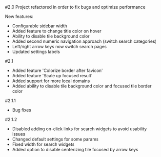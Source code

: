 #2.0
Project refactored in order to fix bugs and optimize performance

New features:
- Configurable sidebar width
- Added feature to change title color on hover
- Ability to disable tile background color
- Added second numeric navigation approach (switch search categories)
- Left/right arrow keys now switch search pages
- Updated settings labels

#2.1
- Added feature 'Colorize border after favicon'
- Added feature 'Scale up focused result'
- Added support for more local domains
- Added ability to disable tile background color and focused tile border color

#2.1.1
- Bug fixes

#2.1.2
- Disabled adding on-click links for search widgets to avoid usability issues
- Changed default settings for some params
- Fixed width for search widgets 
- Added option to disable centerizing tile focused by arrow keys


